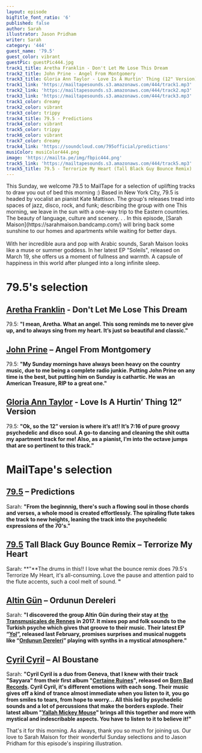 ```yaml
---
layout: episode
bigTitle_font_ratio: '6'
published: false
author: Sarah
illustrator: Jason Pridham
writer: Sarah
category: '444'
guest_name: '79.5'
guest_color: vibrant
guestPic: guestPic444.jpg
track1_title: Aretha Franklin - Don't Let Me Lose This Dream
track2_title: John Prine - Angel From Montgomery
track3_title: Gloria Ann Taylor - Love Is A Hurtin' Thing (12" Version)
track1_link: 'https://mailtapesounds.s3.amazonaws.com/444/track1.mp3'
track2_link: 'https://mailtapesounds.s3.amazonaws.com/444/track2.mp3'
track3_link: 'https://mailtapesounds.s3.amazonaws.com/444/track3.mp3'
track1_color: dreamy
track2_color: vibrant
track3_color: trippy
track4_title: 79.5 - Predictions
track4_color: vibrant
track5_color: trippy
track6_color: vibrant
track7_color: dreamy
track4_link: 'https://soundcloud.com/795official/predictions'
musiColor: musiColor444.png
image: 'https://mailta.pe/img/fbpic444.png'
track5_link: 'https://mailtapesounds.s3.amazonaws.com/444/track5.mp3'
track5_title: 79.5 - Terrorize My Heart (Tall Black Guy Bounce Remix)
---
```

<p id="introduction">This Sunday, we welcome 79.5 to MailTape for a selection of uplifting tracks to draw you out of bed this morning :) Based in New York City, 
  79.5 is headed by vocalist an pianist Kate Mattison. The group's releases tread into spaces of jazz, disco, rock, and funk; describing the group with one 
  This morning, we leave in the sun with a one-way trip to the Eastern countries. The beauty of language, culture and scenery. . . In this episode, [Sarah Maison](https://sarahmaison.bandcamp.com/) will bring back some sunshine to our homes and apartments while waiting for better days. 
<br><br>
With her incredible aura and pop with Arabic sounds, Sarah Maison looks like a muse or summer goddess. In her latest EP "Soleils", released on March 19, she offers us a moment of fullness and warmth. A capsule of happiness in this world after plunged into a long infinite sleep.
</p>

# 79.5's selection

## [Aretha Franklin](https://fr.wikipedia.org/wiki/Majida_El_Roumi) - Don't Let Me Lose This Dream
79.5: **"**I mean, Aretha. What an angel. This song reminds me to never give up, and to always sing from my heart. It’s just so beautiful and classic.**"**

## [John Prine](https://fr.wikipedia.org/wiki/Nana_Mouskouri) – Angel From Montgomery
79.5: **"**My Sunday mornings have always been heavy on the country music, due to me being a complete radio junkie. Putting John Prine on any time is the best, but putting him on Sunday is cathartic. He was an American Treasure, RIP to a great one.**"**

## [Gloria Ann Taylor](https://fr.wikipedia.org/wiki/Bob_Azzam) - Love Is A Hurtin’ Thing 12” Version
79.5: **"**Ok, so the 12” version is where it’s at!! It’s 7:16 of pure groovy psychedelic and disco soul. A go-to dancing and cleaning the shit outta my apartment track for me! Also, as a pianist, I’m into the octave jumps that are so pertinent to this track.**"**

# MailTape's selection

## [79.5](https://www.facebook.com/sarahmaison/)  – Predictions
Sarah: **"**From the beginnnig, there's such a flowing soul in those chords and verses, a whole mood is created effortlessly. The spiraling flute takes the track to new heights, leaning the track into the psychedelic expressions of the 70's.**"**

## [79.5](https://www.facebook.com/leoniepernetmusic/) Tall Black Guy Bounce Remix – Terrorize My Heart
Sarah: **"**The drums in this!! I love what the bounce remix does 79.5's Terrorize My Heart, it's all-consuming. Love the pause and attention paid to the flute accents, such a cool melt of sound. **"**

## [Altin Gün](https://www.facebook.com/altingunband) – Ordunun Dereleri
Sarah: **"**I discovered the group Altin Gün during their stay at [the Transmusicales de Rennes](https://www.lestrans.com/) in 2017. It mixes pop and folk sounds to the Turkish psyche which gives that groove to their music. Their latest EP “[Yol](https://altingun.bandcamp.com/album/yol)”, released last February, promises surprises and musical nuggets like “[Ordunun Dereleri](https://www.youtube.com/watch?v=MLMYfvbZzTE)” playing with synths in a mystical atmosphere.**"**

## [Cyril Cyril](https://www.facebook.com/cyrilcyrilband/) – Al Boustane
Sarah: **"**Cyril Cyril is a duo from Geneva, that I knew with their track "Sayyara" from their first album "[Certaine Ruines](https://cyrilcyril.bandcamp.com/album/certaine-ruines)", released on [Born Bad Records](https://www.bornbadrecords.net/). Cyril Cyril, it's different emotions with each song. Their music gives off a kind of trance almost immediate when you listen to it, you go from smiles to tears, from hope to worry... All this led by psychedelic sounds and a lot of percussions that make the borders explode. Their latest album "[Yallah Mickey Mouse](https://cyrilcyril.bandcamp.com/album/yallah-mickey-mouse)" brings all this together and more with mystical and indescribable aspects. You have to listen to it to believe it!**"**

<p id="outroduction">That's it for this morning. As always, thank you so much for joining us. Our love to Sarah Maison for their wonderful Sunday selections and to Jason Pridham for this episode's inspiring illustration.</p>
